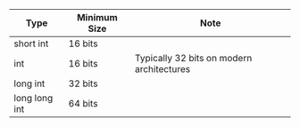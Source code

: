 |Type|Minimum Size|Note|
|---|---|---|
|short int|16 bits||
|int|16 bits|Typically 32 bits on modern architectures|
|long int|32 bits||
|long long int|64 bits||
